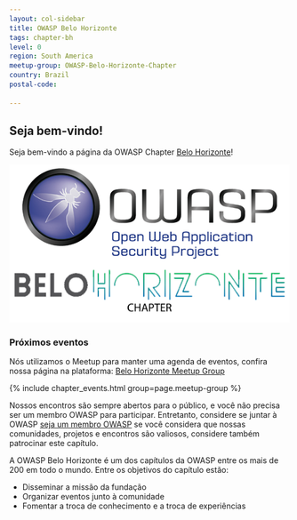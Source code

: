```yaml
---
layout: col-sidebar
title: OWASP Belo Horizonte
tags: chapter-bh
level: 0
region: South America
meetup-group: OWASP-Belo-Horizonte-Chapter
country: Brazil
postal-code: 

---
```


## Seja bem-vindo!
Seja bem-vindo a página da OWASP Chapter [Belo Horizonte](https://pt.wikipedia.org/wiki/Belo_Horizonte)!

<img src="assets/images/img_principal.jpeg" />

### Próximos eventos

Nós utilizamos o Meetup para manter uma agenda de eventos, confira nossa página na plataforma: [Belo Horizonte Meetup Group](https://www.meetup.com/OWASP-Belo-Horizonte-Chapter/)

{% include chapter_events.html group=page.meetup-group %}

Nossos encontros são sempre abertos para o público, e você não precisa ser um membro OWASP para participar. Entretanto, considere se juntar à OWASP  [seja um membro OWASP](https://owasp.org/membership/) se você considera que nossas comunidades, projetos e encontros são valiosos, considere também patrocinar este capítulo.

A OWASP Belo Horizonte é um dos capítulos da OWASP entre os mais de 200
em todo o mundo. Entre os objetivos do capítulo estão:

* Disseminar a missão da fundação
* Organizar eventos junto à comunidade
* Fomentar a troca de conhecimento e a troca de experiências
